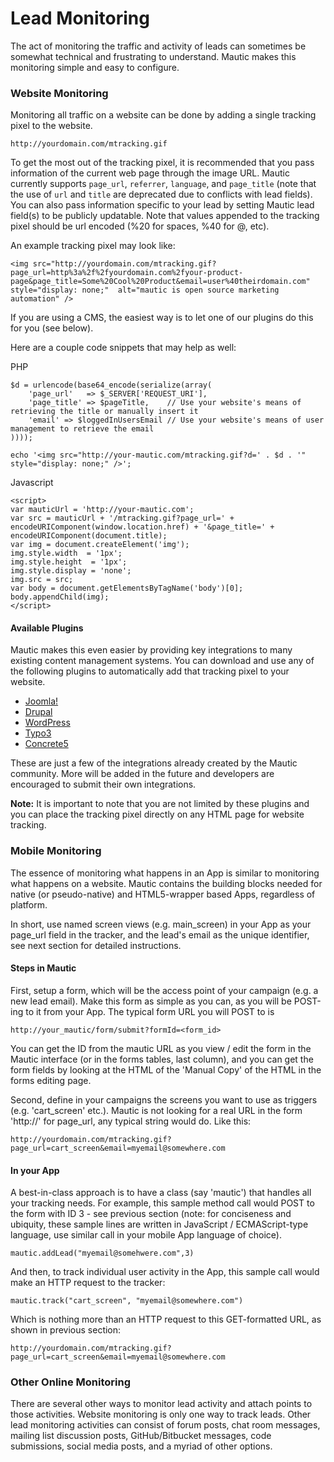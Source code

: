 # Lead Monitoring
The act of monitoring the traffic and activity of leads can sometimes be somewhat technical and frustrating to understand. Mautic makes this monitoring simple and easy to configure.

### Website Monitoring

Monitoring all traffic on a website can be done by adding a single tracking pixel to the website.

```
http://yourdomain.com/mtracking.gif
```

To get the most out of the tracking pixel, it is recommended that you pass information of the current web page through the image URL.  Mautic currently supports `page_url`, `referrer`, `language`, and `page_title` (note that the use of `url` and `title` are deprecated due to conflicts with lead fields).  You can also pass information specific to your lead by setting Mautic lead field(s) to be publicly updatable. Note that values appended to the tracking pixel should be url encoded (%20 for spaces, %40 for @, etc).

An example tracking pixel may look like:

```
<img src="http://yourdomain.com/mtracking.gif?page_url=http%3a%2f%2fyourdomain.com%2fyour-product-page&page_title=Some%20Cool%20Product&email=user%40theirdomain.com" style="display: none;"  alt="mautic is open source marketing automation" />
```

If you are using a CMS, the easiest way is to let one of our plugins do this for you (see below).

Here are a couple code snippets that may help as well:

PHP

```
$d = urlencode(base64_encode(serialize(array(
    'page_url'   => $_SERVER['REQUEST_URI'], 
    'page_title' => $pageTitle,    // Use your website's means of retrieving the title or manually insert it
    'email' => $loggedInUsersEmail // Use your website's means of user management to retrieve the email
))));

echo '<img src="http://your-mautic.com/mtracking.gif?d=' . $d . '" style="display: none;" />';
```

Javascript

```
<script>
var mauticUrl = 'http://your-mautic.com';    
var src = mauticUrl + '/mtracking.gif?page_url=' + encodeURIComponent(window.location.href) + '&page_title=' + encodeURIComponent(document.title);    
var img = document.createElement('img');    
img.style.width  = '1px';    
img.style.height  = '1px';    
img.style.display = 'none';    
img.src = src;    
var body = document.getElementsByTagName('body')[0];    
body.appendChild(img);
</script>
```

#### Available Plugins

Mautic makes this even easier by providing key integrations to many existing content management systems. You can download and use any of the following plugins to automatically add that tracking pixel to your website.

* [Joomla!](http://mautic.org/integration/joomla)
* [Drupal](http://mautic.org/integration/drupal)
* [WordPress](http://mautic.org/integration/wordpress)
* [Typo3](http://mautic.org/integration/typo3)
* [Concrete5](http://mautic.org/integration/concrete5)

These are just a few of the integrations already created by the Mautic community. More will be added in the future and developers are encouraged to submit their own integrations.

**Note:** It is important to note that you are not limited by these plugins and you can place the tracking pixel directly on any HTML page for website tracking.

### Mobile Monitoring

The essence of monitoring what happens in an App is similar to monitoring what happens on a website. Mautic contains the building blocks needed for native (or pseudo-native) and HTML5-wrapper based Apps, regardless of platform.

In short, use named screen views (e.g. main_screen) in your App as your page_url field in the tracker, and the lead's email as the unique identifier, see next section for detailed instructions.


#### Steps in Mautic

First, setup a form, which will be the access point of your campaign (e.g. a new lead email). Make this form as simple as you can, as you will be POST-ing to it from your App. The typical form URL you will POST to is 

```
http://your_mautic/form/submit?formId=<form_id>
```

You can get the ID from the mautic URL as you view / edit the form in the Mautic interface (or in the forms tables, last column), and you can get the form fields by looking at the HTML of the 'Manual Copy' of the HTML in the forms editing page.


Second, define in your campaigns the screens you want to use as triggers (e.g. 'cart_screen' etc.). Mautic is not looking for a real URL in the form 'http://<url>' for page_url, any typical string would do. Like this:

```
http://yourdomain.com/mtracking.gif?page_url=cart_screen&email=myemail@somewhere.com
```

#### In your App

A best-in-class approach is to have a class (say 'mautic') that handles all your tracking needs. For example, this sample method call would POST to the form with ID 3 - see previous section (note: for conciseness and ubiquity, these sample lines are written in JavaScript / ECMAScript-type language, use similar call in your mobile App language of choice).

```
mautic.addLead("myemail@somehwere.com",3)
```

And then, to track individual user activity in the App, this sample call would make an HTTP request to the tracker:

```
mautic.track("cart_screen", "myemail@somewhere.com")
```

Which is nothing more than an HTTP request to this GET-formatted URL, as shown in previous section:

```
http://yourdomain.com/mtracking.gif?page_url=cart_screen&email=myemail@somewhere.com
```



### Other Online Monitoring

There are several other ways to monitor lead activity and attach points to those activities. Website monitoring is only one way to track leads. Other lead monitoring activities can consist of forum posts, chat room messages, mailing list discussion posts, GitHub/Bitbucket messages, code submissions, social media posts, and a myriad of other options.
